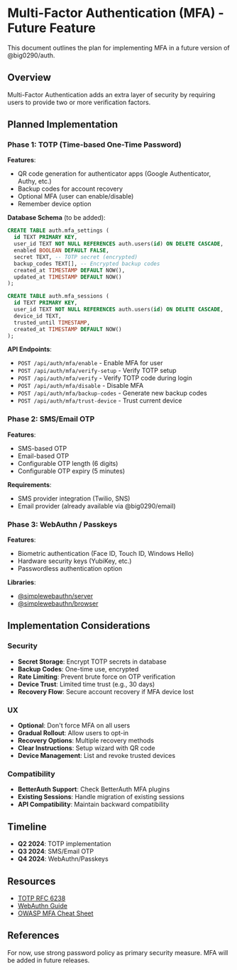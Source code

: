 # Multi-Factor Authentication (MFA) - Future Feature

This document outlines the plan for implementing MFA in a future version of @big0290/auth.

## Overview

Multi-Factor Authentication adds an extra layer of security by requiring users to provide two or more verification factors.

## Planned Implementation

### Phase 1: TOTP (Time-based One-Time Password)

**Features**:

- QR code generation for authenticator apps (Google Authenticator, Authy, etc.)
- Backup codes for account recovery
- Optional MFA (user can enable/disable)
- Remember device option

**Database Schema** (to be added):

```sql
CREATE TABLE auth.mfa_settings (
  id TEXT PRIMARY KEY,
  user_id TEXT NOT NULL REFERENCES auth.users(id) ON DELETE CASCADE,
  enabled BOOLEAN DEFAULT FALSE,
  secret TEXT, -- TOTP secret (encrypted)
  backup_codes TEXT[], -- Encrypted backup codes
  created_at TIMESTAMP DEFAULT NOW(),
  updated_at TIMESTAMP DEFAULT NOW()
);

CREATE TABLE auth.mfa_sessions (
  id TEXT PRIMARY KEY,
  user_id TEXT NOT NULL REFERENCES auth.users(id) ON DELETE CASCADE,
  device_id TEXT,
  trusted_until TIMESTAMP,
  created_at TIMESTAMP DEFAULT NOW()
);
```

**API Endpoints**:

- `POST /api/auth/mfa/enable` - Enable MFA for user
- `POST /api/auth/mfa/verify-setup` - Verify TOTP setup
- `POST /api/auth/mfa/verify` - Verify TOTP code during login
- `POST /api/auth/mfa/disable` - Disable MFA
- `POST /api/auth/mfa/backup-codes` - Generate new backup codes
- `POST /api/auth/mfa/trust-device` - Trust current device

### Phase 2: SMS/Email OTP

**Features**:

- SMS-based OTP
- Email-based OTP
- Configurable OTP length (6 digits)
- Configurable OTP expiry (5 minutes)

**Requirements**:

- SMS provider integration (Twilio, SNS)
- Email provider (already available via @big0290/email)

### Phase 3: WebAuthn / Passkeys

**Features**:

- Biometric authentication (Face ID, Touch ID, Windows Hello)
- Hardware security keys (YubiKey, etc.)
- Passwordless authentication option

**Libraries**:

- [@simplewebauthn/server](https://www.npmjs.com/package/@simplewebauthn/server)
- [@simplewebauthn/browser](https://www.npmjs.com/package/@simplewebauthn/browser)

## Implementation Considerations

### Security

- **Secret Storage**: Encrypt TOTP secrets in database
- **Backup Codes**: One-time use, encrypted
- **Rate Limiting**: Prevent brute force on OTP verification
- **Device Trust**: Limited time trust (e.g., 30 days)
- **Recovery Flow**: Secure account recovery if MFA device lost

### UX

- **Optional**: Don't force MFA on all users
- **Gradual Rollout**: Allow users to opt-in
- **Recovery Options**: Multiple recovery methods
- **Clear Instructions**: Setup wizard with QR code
- **Device Management**: List and revoke trusted devices

### Compatibility

- **BetterAuth Support**: Check BetterAuth MFA plugins
- **Existing Sessions**: Handle migration of existing sessions
- **API Compatibility**: Maintain backward compatibility

## Timeline

- **Q2 2024**: TOTP implementation
- **Q3 2024**: SMS/Email OTP
- **Q4 2024**: WebAuthn/Passkeys

## Resources

- [TOTP RFC 6238](https://tools.ietf.org/html/rfc6238)
- [WebAuthn Guide](https://webauthn.guide/)
- [OWASP MFA Cheat Sheet](https://cheatsheetseries.owasp.org/cheatsheets/Multifactor_Authentication_Cheat_Sheet.html)

## References

For now, use strong password policy as primary security measure. MFA will be added in future releases.

